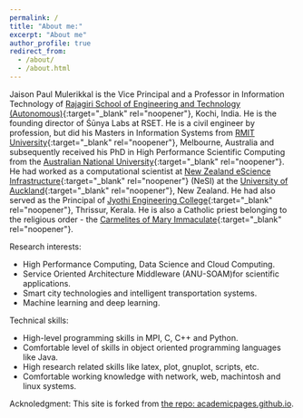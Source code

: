 ```yaml
---
permalink: /
title: "About me:"
excerpt: "About me"
author_profile: true
redirect_from: 
  - /about/
  - /about.html
---
```

Jaison Paul Mulerikkal is the Vice Principal and a Professor in Information Technology of [Rajagiri School of Engineering and Technology (Autonomous)](http://www.rajagiritech.ac.in){:target="_blank" rel="noopener"}, Kochi, India. He is the founding director of Śūnya Labs at RSET. He is a civil engineer by profession, but did his Masters in Information Systems from [RMIT University](http://www.rmit.edu.au){:target="_blank" rel="noopener"}, Melbourne, Australia and subsequently received his PhD in High Performance Scientific Computing from the [Australian National University](http://www.anu.edu.au){:target="_blank" rel="noopener"}. He had worked as a computational scientist at [New Zealand eScience Infrastructure](https://www.nesi.org.nz){:target="_blank" rel="noopener"} (NeSI) at the [University of Auckland](https://www.auckland.ac.nz){:target="_blank" rel="noopener"}, New Zealand. He had also served as the Principal of [Jyothi Engineering College](http://www.jecc.ac.in){:target="_blank" rel="noopener"}, Thrissur, Kerala. He is also a Catholic priest belonging to the religious order - the [Carmelites of Mary Immaculate](http://www.cmi.org.in/){:target="_blank" rel="noopener"}. 

Research interests:
  - High Performance Computing, Data Science and Cloud Computing.
  - Service Oriented Architecture Middleware (ANU-SOAM)for scientific applications.
  - Smart city technologies and intelligent transportation systems.
  - Machine learning and deep learning. 

Technical skills:    
  - High-level programming skills in MPI, C, C++ and Python. 
  - Comfortable level of skills in object oriented programming languages like Java. 
  - High research related skills like latex, plot, gnuplot, scripts, etc. 
  - Comfortable working knowledge with network, web, machintosh and linux systems.


Acknoledgment: This site is forked from [the repo: academicpages.github.io](https://academicpages.github.io/). 
